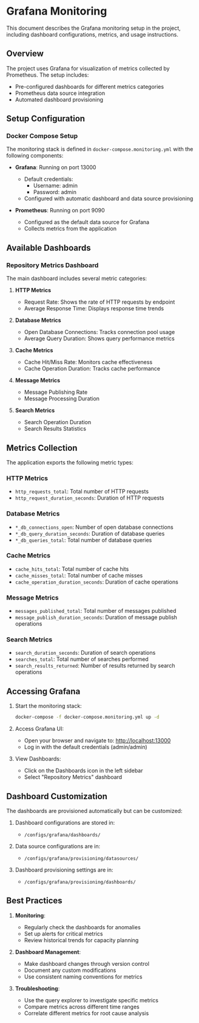 # Grafana Monitoring

This document describes the Grafana monitoring setup in the project, including dashboard configurations, metrics, and usage instructions.

## Overview

The project uses Grafana for visualization of metrics collected by Prometheus. The setup includes:

- Pre-configured dashboards for different metrics categories
- Prometheus data source integration
- Automated dashboard provisioning

## Setup Configuration

### Docker Compose Setup

The monitoring stack is defined in `docker-compose.monitoring.yml` with the following components:

- **Grafana**: Running on port 13000
  - Default credentials:
    - Username: admin
    - Password: admin
  - Configured with automatic dashboard and data source provisioning

- **Prometheus**: Running on port 9090
  - Configured as the default data source for Grafana
  - Collects metrics from the application

## Available Dashboards

### Repository Metrics Dashboard

The main dashboard includes several metric categories:

1. **HTTP Metrics**
   - Request Rate: Shows the rate of HTTP requests by endpoint
   - Average Response Time: Displays response time trends

2. **Database Metrics**
   - Open Database Connections: Tracks connection pool usage
   - Average Query Duration: Shows query performance metrics

3. **Cache Metrics**
   - Cache Hit/Miss Rate: Monitors cache effectiveness
   - Cache Operation Duration: Tracks cache performance

4. **Message Metrics**
   - Message Publishing Rate
   - Message Processing Duration

5. **Search Metrics**
   - Search Operation Duration
   - Search Results Statistics

## Metrics Collection

The application exports the following metric types:

### HTTP Metrics

- `http_requests_total`: Total number of HTTP requests
- `http_request_duration_seconds`: Duration of HTTP requests

### Database Metrics

- `*_db_connections_open`: Number of open database connections
- `*_db_query_duration_seconds`: Duration of database queries
- `*_db_queries_total`: Total number of database queries

### Cache Metrics

- `cache_hits_total`: Total number of cache hits
- `cache_misses_total`: Total number of cache misses
- `cache_operation_duration_seconds`: Duration of cache operations

### Message Metrics

- `messages_published_total`: Total number of messages published
- `message_publish_duration_seconds`: Duration of message publish operations

### Search Metrics

- `search_duration_seconds`: Duration of search operations
- `searches_total`: Total number of searches performed
- `search_results_returned`: Number of results returned by search operations

## Accessing Grafana

1. Start the monitoring stack:

   ```bash
   docker-compose -f docker-compose.monitoring.yml up -d
   ```

2. Access Grafana UI:
   - Open your browser and navigate to: <http://localhost:13000>
   - Log in with the default credentials (admin/admin)

3. View Dashboards:
   - Click on the Dashboards icon in the left sidebar
   - Select "Repository Metrics" dashboard

## Dashboard Customization

The dashboards are provisioned automatically but can be customized:

1. Dashboard configurations are stored in:
   - `/configs/grafana/dashboards/`

2. Data source configurations are in:
   - `/configs/grafana/provisioning/datasources/`

3. Dashboard provisioning settings are in:
   - `/configs/grafana/provisioning/dashboards/`

## Best Practices

1. **Monitoring**:
   - Regularly check the dashboards for anomalies
   - Set up alerts for critical metrics
   - Review historical trends for capacity planning

2. **Dashboard Management**:
   - Make dashboard changes through version control
   - Document any custom modifications
   - Use consistent naming conventions for metrics

3. **Troubleshooting**:
   - Use the query explorer to investigate specific metrics
   - Compare metrics across different time ranges
   - Correlate different metrics for root cause analysis
